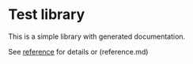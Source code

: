 # Test library

This is a simple library with generated documentation.

See [reference](.docs/reference.md) for details or (reference.md)
